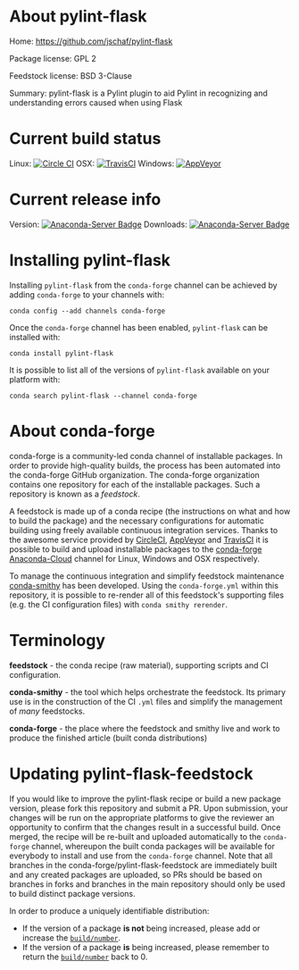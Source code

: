 About pylint-flask
==================

Home: https://github.com/jschaf/pylint-flask

Package license: GPL 2

Feedstock license: BSD 3-Clause

Summary: pylint-flask is a Pylint plugin to aid Pylint in recognizing and understanding errors caused when using Flask



Current build status
====================

Linux: [![Circle CI](https://circleci.com/gh/conda-forge/pylint-flask-feedstock.svg?style=shield)](https://circleci.com/gh/conda-forge/pylint-flask-feedstock)
OSX: [![TravisCI](https://travis-ci.org/conda-forge/pylint-flask-feedstock.svg?branch=master)](https://travis-ci.org/conda-forge/pylint-flask-feedstock)
Windows: [![AppVeyor](https://ci.appveyor.com/api/projects/status/github/conda-forge/pylint-flask-feedstock?svg=True)](https://ci.appveyor.com/project/conda-forge/pylint-flask-feedstock/branch/master)

Current release info
====================
Version: [![Anaconda-Server Badge](https://anaconda.org/conda-forge/pylint-flask/badges/version.svg)](https://anaconda.org/conda-forge/pylint-flask)
Downloads: [![Anaconda-Server Badge](https://anaconda.org/conda-forge/pylint-flask/badges/downloads.svg)](https://anaconda.org/conda-forge/pylint-flask)

Installing pylint-flask
=======================

Installing `pylint-flask` from the `conda-forge` channel can be achieved by adding `conda-forge` to your channels with:

```
conda config --add channels conda-forge
```

Once the `conda-forge` channel has been enabled, `pylint-flask` can be installed with:

```
conda install pylint-flask
```

It is possible to list all of the versions of `pylint-flask` available on your platform with:

```
conda search pylint-flask --channel conda-forge
```


About conda-forge
=================

conda-forge is a community-led conda channel of installable packages.
In order to provide high-quality builds, the process has been automated into the
conda-forge GitHub organization. The conda-forge organization contains one repository
for each of the installable packages. Such a repository is known as a *feedstock*.

A feedstock is made up of a conda recipe (the instructions on what and how to build
the package) and the necessary configurations for automatic building using freely
available continuous integration services. Thanks to the awesome service provided by
[CircleCI](https://circleci.com/), [AppVeyor](http://www.appveyor.com/)
and [TravisCI](https://travis-ci.org/) it is possible to build and upload installable
packages to the [conda-forge](https://anaconda.org/conda-forge)
[Anaconda-Cloud](http://docs.anaconda.org/) channel for Linux, Windows and OSX respectively.

To manage the continuous integration and simplify feedstock maintenance
[conda-smithy](http://github.com/conda-forge/conda-smithy) has been developed.
Using the ``conda-forge.yml`` within this repository, it is possible to re-render all of
this feedstock's supporting files (e.g. the CI configuration files) with ``conda smithy rerender``.


Terminology
===========

**feedstock** - the conda recipe (raw material), supporting scripts and CI configuration.

**conda-smithy** - the tool which helps orchestrate the feedstock.
                   Its primary use is in the construction of the CI ``.yml`` files
                   and simplify the management of *many* feedstocks.

**conda-forge** - the place where the feedstock and smithy live and work to
                  produce the finished article (built conda distributions)


Updating pylint-flask-feedstock
===============================

If you would like to improve the pylint-flask recipe or build a new
package version, please fork this repository and submit a PR. Upon submission,
your changes will be run on the appropriate platforms to give the reviewer an
opportunity to confirm that the changes result in a successful build. Once
merged, the recipe will be re-built and uploaded automatically to the
`conda-forge` channel, whereupon the built conda packages will be available for
everybody to install and use from the `conda-forge` channel.
Note that all branches in the conda-forge/pylint-flask-feedstock are
immediately built and any created packages are uploaded, so PRs should be based
on branches in forks and branches in the main repository should only be used to
build distinct package versions.

In order to produce a uniquely identifiable distribution:
 * If the version of a package **is not** being increased, please add or increase
   the [``build/number``](http://conda.pydata.org/docs/building/meta-yaml.html#build-number-and-string).
 * If the version of a package **is** being increased, please remember to return
   the [``build/number``](http://conda.pydata.org/docs/building/meta-yaml.html#build-number-and-string)
   back to 0.
